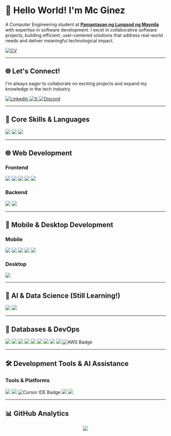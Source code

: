 # 👋 Hello World! I'm Mc Ginez

A Computer Engineering student at **[Pamantasan ng Lungsod ng Maynila](https://plm.edu.ph/)** with expertise in software development. I excel in collaborative software projects, building efficient, user-centered solutions that address real-world needs and deliver meaningful technological impact.

<a href="https://docs.google.com/document/d/13Dm_cSG3F2RvN-22yBlu8wFPp0fDlK4elHTCMSlm0Z0/edit?tab=t.0" target="_blank">
  <img src="https://img.shields.io/badge/View%20My%20CV-yellow?style=for-the-badge" alt="CV"/>
</a>

---

## 🌐 Let's Connect!

I'm always eager to collaborate on exciting projects and expand my knowledge in the tech industry.

<p align="left">
  <a href="https://www.linkedin.com/in/mcginez/" target="_blank">
    <img src="https://img.shields.io/badge/LinkedIn-0077B5?style=for-the-badge&logo=linkedin&logoColor=white" alt="LinkedIn"/>
  </a>
  <a href="https://x.com/mc_ggez" target="_blank">
    <img src="https://img.shields.io/badge/X-000000?style=for-the-badge&logo=X&logoColor=white" alt="X"/>
  </a>
  <a href="https://discordapp.com/users/elonnmusk." target="_blank">
    <img src="https://img.shields.io/badge/Discord-5865F2?style=for-the-badge&logo=discord&logoColor=white" alt="Discord"/>
  </a>
</p>

---

## 🧠 Core Skills & Languages

<div align="left">
  <img src="https://img.shields.io/badge/Python-3776AB?style=for-the-badge&logo=python&logoColor=white"/>
  <img src="https://img.shields.io/badge/JavaScript-F7DF1E?style=for-the-badge&logo=javascript&logoColor=black"/>
  <img src="https://img.shields.io/badge/TypeScript-007ACC?style=for-the-badge&logo=typescript&logoColor=white"/>
</div>

---

## 🌐 Web Development

### Frontend
<div align="left">
  <img src="https://img.shields.io/badge/React-20232A?style=for-the-badge&logo=react&logoColor=61DAFB"/>
  <img src="https://img.shields.io/badge/Next.js-000000?style=for-the-badge&logo=next.js&logoColor=white"/>
  <img src="https://img.shields.io/badge/Zustand-242424?style=for-the-badge&logo=react&logoColor=white"/>
  <img src="https://img.shields.io/badge/Context%20API-61DAFB?style=for-the-badge&logo=react&logoColor=white"/>
  <img src="https://img.shields.io/badge/TailwindCSS-06B6D4?style=for-the-badge&logo=tailwindcss&logoColor=white"/>
</div>

### Backend
<div align="left">
  <img src="https://img.shields.io/badge/Laravel-FF2D20?style=for-the-badge&logo=laravel&logoColor=white"/>
  <img src="https://img.shields.io/badge/Express.js-000000?style=for-the-badge&logo=express&logoColor=white"/>
</div>

---

## 📱 Mobile & Desktop Development

### Mobile
<div align="left">
  <!-- React Native -->
  <img src="https://img.shields.io/badge/React%20Native-61DAFB?style=for-the-badge&logo=react&logoColor=white"/>
  <!-- NativeWind -->
  <img src="https://img.shields.io/badge/Nativewind-07405E?style=for-the-badge&logo=tailwindcss&logoColor=white"/>
  <!-- React Native State Management (Zustand example) -->
  <img src="https://img.shields.io/badge/Zustand-FFAD33?style=for-the-badge&logo=react&logoColor=white"/>
  <!-- Flutter -->
  <img src="https://img.shields.io/badge/Flutter-02569B?style=for-the-badge&logo=flutter&logoColor=white"/>
  <!-- Flutter State Management (Riverpod example) -->
  <img src="https://img.shields.io/badge/Riverpod-42A5F5?style=for-the-badge&logo=dart&logoColor=white"/>
</div>


### Desktop
<div align="left">
  <img src="https://img.shields.io/badge/Electron.js-47848F?style=for-the-badge&logo=electron&logoColor=white"/>
</div>

---

## 🤖 AI & Data Science (Still Learning!)

<div align="left">
  <img src="https://img.shields.io/badge/TensorFlow-FF6F00?style=for-the-badge&logo=tensorflow&logoColor=white"/>
  <img src="https://img.shields.io/badge/HuggingFace-FFD21F?style=for-the-badge&logo=huggingface&logoColor=black"/>
</div>

---

## 🔧 Databases & DevOps

<div align="left">
    <img src="https://img.shields.io/badge/SQLite-07405E?style=for-the-badge&logo=sqlite&logoColor=white"/>
  <img src="https://img.shields.io/badge/MongoDB-47A248?style=for-the-badge&logo=mongodb&logoColor=white"/>
  <img src="https://img.shields.io/badge/Supabase-3ECF8E?style=for-the-badge&logo=supabase&logoColor=white"/>
  <img src="https://img.shields.io/badge/PostgreSQL-4169E1?style=for-the-badge&logo=postgresql&logoColor=white"/>
  <img src="https://img.shields.io/badge/MySQL-4479A1?style=for-the-badge&logo=mysql&logoColor=white"/>
  <img src="https://img.shields.io/badge/Firebase-FFCA28?style=for-the-badge&logo=firebase&logoColor=black"/>
  <img src="https://img.shields.io/badge/Docker-2496ED?style=for-the-badge&logo=docker&logoColor=white"/>
  <img src="https://img.shields.io/badge/Google%20Cloud-4285F4?style=for-the-badge&logo=google-cloud&logoColor=white"/>
  <img src="https://img.shields.io/badge/Vercel-000000?style=for-the-badge&logo=vercel&logoColor=white"/>
  <img src="https://img.shields.io/badge/AWS-232F3E?style=for-the-badge&logo=amazonaws&logoColor=white" alt="AWS Badge"/>
 

</div>

---

## 🛠️ Development Tools & AI Assistance

### Tools & Platforms
<div align="left">
  <img src="https://img.shields.io/badge/Git-F05032?style=for-the-badge&logo=git&logoColor=white"/>
  <img src="https://img.shields.io/badge/GitHub-181717?style=for-the-badge&logo=github&logoColor=white"/>
  <img src="https://img.shields.io/badge/Cursor-black?style=for-the-badge&logoColor=white" alt="Cursor IDE Badge"/>
  <img src="https://img.shields.io/badge/VS%20Code-007ACC?style=for-the-badge&logo=visual-studio-code&logoColor=white"/>
  <img src="https://img.shields.io/badge/Figma-F24E1E?style=for-the-badge&logo=figma&logoColor=white"/>
</div>



---

## 📊 GitHub Analytics

<div align="center">
  <img src="https://github-readme-streak-stats.herokuapp.com/?user=mcggEz&theme=tokyonight&hide_border=true" />
</div>
